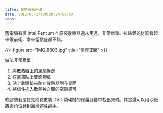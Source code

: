 ```yaml
---
title: 散熱器新用法
date: 2012-05-27T00:20:24+08:00
tags:
---
```


舊電腦有個 Intel Pentium 4 原裝散熱器還未用過，非常新淨。拉絲鋁的材質看起來很前衛，拿來當信座都不錯。

{{< figure src="IMG_8803.jpg" title="信座正面" >}}

做法非常簡單：

1. 將散熱器上的風扇拆走
2. 在底部貼上雙面膠紙
3. 貼上軟膠墊來防止散熱器刮花桌面
4. 將信件插入散熱片之間的空隙即可

軟膠墊我是在先前買散裝 DVD 燒碟機的保護膠套中裁出來的。其實還可以用沙紙將邊角位磨到圓滑避免刮手。
